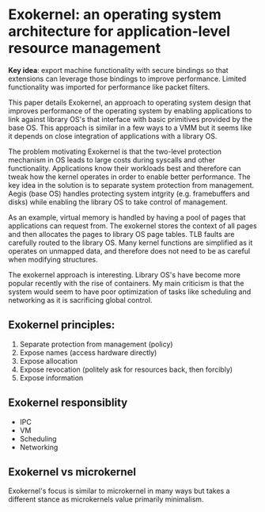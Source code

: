 # Exokernel: an operating system architecture for application-level resource management

**Key idea**: export machine functionality with secure bindings so that extensions can leverage those bindings to improve performance. Limited functionality was imported for performance like packet filters.

This paper details Exokernel, an approach to operating system design that improves performance of the operating system by enabling applications to link against library OS's that interface with basic primitives provided by the base OS. This approach is similar in a few ways to a VMM but it seems like it depends on close integration of applications with a library OS.

The problem motivating Exokernel is that the two-level protection mechanism in OS leads to large costs during syscalls and other functionality. Applications know their workloads best and therefore can tweak how the kernel operates in order to enable better performance. The key idea in the solution is to separate system protection from management. Aegis (base OS) handles protecting system intgrity (e.g. framebuffers and disks) while enabling the library OS to take control of management.

As an example, virtual memory is handled by having a pool of pages that applications can request from. The exokernel stores the context of all pages and then allocates the pages to library OS page tables. TLB faults are carefully routed to the library OS. Many kernel functions are simplified as it operates on unmapped data, and therefore does not need to be as careful when modifying structures.

The exokernel approach is interesting. Library OS's have become more popular recently with the rise of containers. My main criticism is that the system would seem to have poor optimization of tasks like scheduling and networking as it is sacrificing global control.

## Exokernel principles:
1) Separate protection from management (policy)
2) Expose names (access hardware directly)
3) Expose allocation
4) Expose revocation (politely ask for resources back, then forcibly)
5) Expose information

## Exokernel responsiblity
* IPC
* VM
* Scheduling
* Networking

## Exokernel vs microkernel
Exokernel's focus is similar to microkernel in many ways but takes a different stance as microkernels value primarily minimalism.
